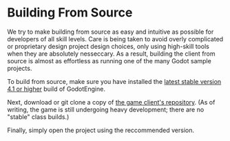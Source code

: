 # Building From Source
We try to make building from source as easy and intuitive as possible for developers of all skill levels. Care is being taken to avoid overly complicated or proprietary design project design choices, only using high-skill tools when they are absolutely nesseccary. As a result, building the client from source is almost as effortless as running one of the many Godot sample projects.

To build from source, make sure you have installed the [latest stable version 4.1 or higher](https://godotengine.org/download/) build of GodotEngine.

Next, download or git clone a copy of [the game client's repository](https://github.com/TailTwistStudios/Project-Calzone). (As of writing, the game is still undergoing heavy development; there are no "stable" class builds.)

Finally, simply open the project using the reccommended version.